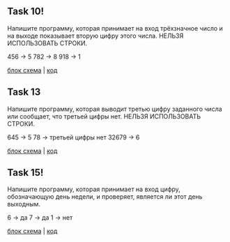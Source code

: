 ## Task 10!
Напишите программу, которая принимает на вход трёхзначное число и на выходе показывает вторую цифру этого числа.
НЕЛЬЗЯ ИСПОЛЬЗОВАТЬ СТРОКИ.

456 -> 5
782 -> 8
918 -> 1

[блок схема](PlanDiagram.drawio.png) | [код](Program.cs)

## Task 13
Напишите программу, которая выводит третью цифру заданного числа или сообщает, что третьей цифры нет.
НЕЛЬЗЯ ИСПОЛЬЗОВАТЬ СТРОКИ.

645 -> 5
78 -> третьей цифры нет
32679 -> 6

[блок схема](PlanDiagram2.drawio.png) | [код](Program1.cs)


## Task 15!
Напишите программу, которая принимает на вход цифру, обозначающую день недели, и проверяет, является ли этот день выходным.

6 -> да
7 -> да
1 -> нет

[блок схема](PlanDiagram3.drawio.png) | [код](Program3.cs)
